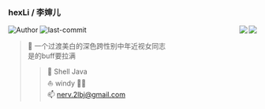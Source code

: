 ### hexLi / 李婶儿

<!--
**2lbj/2lbj** is a ✨ _special_ ✨ repository because its `README.md` (this file) appears on your GitHub profile.

Here are some ideas to get you started:

- 🔭 I’m currently working on ...
- 🌱 I’m currently learning ...
- 👯 I’m looking to collaborate on ...
- 🤔 I’m looking for help with ...
- 💬 Ask me about ...
- 📫 How to reach me: ...
- 😄 Pronouns: ...
- ⚡ Fun fact: ...
-->
[<img align='right' src="https://github-readme-stats.vercel.app/api?username=2lbj&hide=contribs&show_icons=true&theme=gotham&bg_color=00000000">](https://github.com/2lbj/#gh-dark-mode-only)
[<img align='right' src="https://github-readme-stats.vercel.app/api?username=2lbj&hide=contribs&show_icons=true&theme=catppuccin_latte&bg_color=00000000">](https://github.com/2lbj/#gh-light-mode-only)

![Author](https://img.shields.io/badge/Author-hexLi-666699) ![last-commit](https://img.shields.io/github/last-commit/2lbj/2lbj) 


 > 👤 一个过渡美白的深色跨性别中年近视女同志  
 > 是的buff要拉满  
 >> 🔬 Shell Java  
 >> ⛵️ windy 
 >> 🤌🏼  
 >> 📫 <nerv.2lbj@gmail.com>
